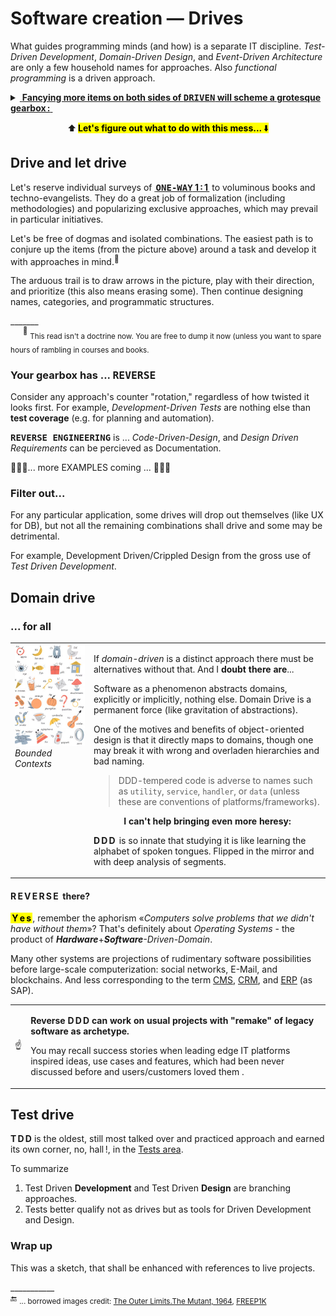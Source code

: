 # Software creation &mdash; Drives

What guides programming minds (and how) is a separate IT discipline. _Test-Driven Development_, _Domain-Driven Design_, and _Event-Driven Architecture_ are only a few household names for approaches. Also _functional programming_ is a driven approach.

<details><summary><ins>&nbsp;<b>Fancying more items on both sides of <samp>DRIVEN</samp> will scheme a grotesque gearbox&thinsp;:</b>&nbsp;</ins></summary>
&nbsp;
  
<picture><img alt="&thinsp;&nbsp;&nbsp;Combinational mess of drives and driven" src="../../../_rsc/_img/illus/AllDrives.jpg"/></picture>

\___________
</details>

<p align="center">⬆️&thinsp;<mark><b>Let's figure out what to do with this mess...</b>&thinsp;⬇️</mark></p>

## Drive and let drive

Let's reserve individual surveys of <ins><b>&thinsp;<samp>ONE-WAY</samp> 1&thinsp;:&thinsp;1&thinsp;</b></ins> to voluminous books and techno-evangelists. They do a great job of formalization (including methodologies) and popularizing exclusive approaches, which may prevail in particular initiatives.

Let's be free of dogmas and  isolated combinations. The easiest path is to conjure up the items (from the picture above) around a task and develop it with approaches in mind.<sup>🙋</sup>

The arduous trail is to draw arrows in the picture,  play with their direction, and prioritize (this also means erasing some). Then continue designing names, categories, and programmatic structures.

\_______\
&nbsp;&nbsp;&nbsp;&nbsp;&nbsp;<sup>🙋</sup> <sub>This read isn't a doctrine now. You are free to dump it now (unless you want to spare hours of rambling in courses and books.</sub>

### Your gearbox has ... <samp>REVERSE</samp>

Consider any approach's counter "rotation," regardless of how twisted it looks first. For example, _Development-Driven Tests_ are nothing else than **test coverage** (e.g. for planning and automation).

<samp><b>REVERSE ENGINEERING</b></samp> is ... _Code-Driven-Design_, and _Design Driven Requirements_ can be percieved as Documentation.

🚧🚧🚧... more EXAMPLES coming ... 🚧🚧🚧

### Filter out...

For any particular application, some drives will drop out themselves (like UX for DB), but not all the remaining combinations shall drive and some may be detrimental.

For example, Development Driven/Crippled Design from the gross use of _Test Driven Development_.

##  Domain drive

### ... for all

<table><tr valign="top"><td width="25%"><picture>
  <img alt="&nbsp;Snapshot of illustrated kids alphabet" src="../../../_rsc/_img/illus/freepik.com-KidsAbc.jpg" title="&nbsp;courtesy of FREEP!K (freepik.com)" />
</picture><br />
<i>Bounded Contexts</i>
</td><td>
<p>If <i>domain-driven</i> is a distinct approach there must be alternatives without that. And I <b>doubt there are</b>...</p>
<p></p>Software as a phenomenon abstracts domains, explicitly or implicitly, nothing else. Domain Drive is a permanent force (like gravitation of abstractions).</p>
<p>One of the motives and benefits of object-oriented design is that it directly maps to domains, though one may break it with wrong and overladen hierarchies and bad naming.</p>
<blockquote><p>DDD-tempered code is adverse to names such as <code>utility</code>, <code>service</code>, <code>handler</code>, or <code>data</code> (unless these are conventions of platforms/frameworks).</p></blockquote>

<p align="center"><b>I can't help bringing even more heresy:</b></p>
<p><b>D&thinsp;D&thinsp;D&thinsp;</b> is so innate that studying it is like learning the alphabet of spoken tongues. Flipped in the mirror and with deep analysis of segments.</p>
</td></tr></table>

#### R&thinsp;E&thinsp;V&thinsp;E&thinsp;R&thinsp;S&thinsp;E&nbsp; there?

**<mark>&thinsp;Y&thinsp;e&thinsp;s&thinsp;</mark>**, remember the aphorism «_Computers solve problems that we didn't have without them_»? That's definitely about _Operating Systems_ - the product of <i><b>Hardware</b></i>+<i><b>Software</b>-Driven-Domain</i>.

Many other systems are projections of rudimentary software possibilities before large-scale computerization: social networks, E-Mail, and blockchains. And less corresponding to the term 
<span title="&nbsp;Content Management System"><ins>CMS</ins></span>, <span title="&nbsp;Customer Relationship Management "><ins>CRM</ins></span>, and <span title="&nbsp;Erterpise Resource Planning"><ins>ERP</ins></span> (as SAP).

<table><tr><td>☝️</td><td>
<p><b>Reverse D&thinsp;D&thinsp;D can work on usual projects with "remake" of legacy software as archetype.</b></p>
<p>You may recall success stories when leading edge IT platforms inspired ideas, use cases and features, which had been never discussed before and users/customers loved them .</p>
</td></tr></table>

## Test drive

**T&thinsp;D&thinsp;D** is the oldest, still most talked over and practiced approach and earned its own corner, no, hall&thinsp;!, in the [Tests area](../../tests).

To summarize

1) Test Driven **Development** and Test Driven **Design** are branching approaches.
2) Tests better qualify not as drives but as tools for Driven Development and Design.

### Wrap up

This was a sketch, that shall be enhanced with references to live projects.

\___________\
🔚 <sub> ... borrowed images credit: [The Outer Limits.The&nbsp;Mutant, 1964](https://www.imdb.com/title/tt0667845/?ref_=ttep_ep25), [FREEP1K](FREEP!K (freepik.com))</sub>
